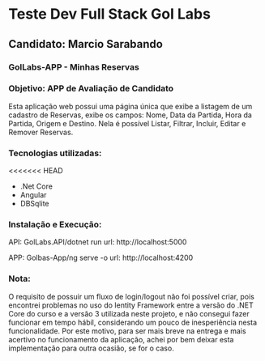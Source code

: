 # Teste Dev Full Stack Gol Labs
## Candidato: Marcio Sarabando

### GolLabs-APP - Minhas Reservas

### Objetivo: APP de Avaliação de Candidato
Esta aplicação web possui uma página única que exibe a listagem de um cadastro de Reservas, exibe os campos: Nome, Data da Partida, Hora da Partida, Origem e Destino. Nela é possível Listar, Filtrar, Incluir, Editar e Remover Reservas.

### Tecnologias utilizadas:
<<<<<<< HEAD
<ul>
    <li>.Net Core</li>
    <li>Angular</li>
    <li>DBSqlite</li>
</ul>

### Instalação e Execução:
API: GolLabs.API/dotnet run
url: http://localhost:5000

APP: Golbas-App/ng serve -o 
url: http://localhost:4200

### Nota: 
O requisito de possuir um fluxo de login/logout não foi possível criar, pois encontrei problemas no uso do Ientity Framework entre a versão do .NET Core do curso e a versão 3 utilizada neste projeto, e não consegui fazer funcionar em tempo hábil, considerando um pouco de inesperiência nesta funcionalidade. Por este motivo, para ser mais breve na entrega e mais acertivo no funcionamento da aplicação, achei por bem deixar esta implementação para outra ocasião, se for o caso.
